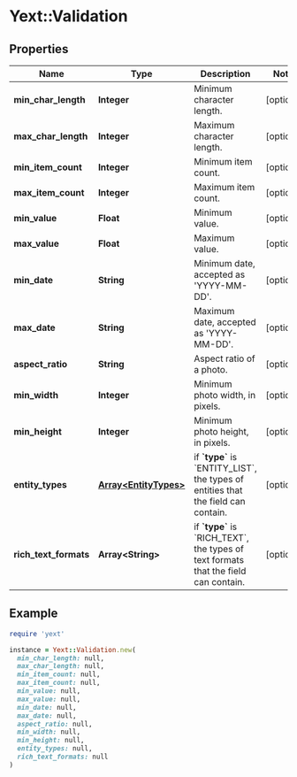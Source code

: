 # Yext::Validation

## Properties

| Name | Type | Description | Notes |
| ---- | ---- | ----------- | ----- |
| **min_char_length** | **Integer** | Minimum character length. | [optional] |
| **max_char_length** | **Integer** | Maximum character length. | [optional] |
| **min_item_count** | **Integer** | Minimum item count. | [optional] |
| **max_item_count** | **Integer** | Maximum item count. | [optional] |
| **min_value** | **Float** | Minimum value. | [optional] |
| **max_value** | **Float** | Maximum value. | [optional] |
| **min_date** | **String** | Minimum date, accepted as &#39;YYYY-MM-DD&#39;. | [optional] |
| **max_date** | **String** | Maximum date, accepted as &#39;YYYY-MM-DD&#39;. | [optional] |
| **aspect_ratio** | **String** | Aspect ratio of a photo. | [optional] |
| **min_width** | **Integer** | Minimum photo width, in pixels. | [optional] |
| **min_height** | **Integer** | Minimum photo height, in pixels. | [optional] |
| **entity_types** | [**Array&lt;EntityTypes&gt;**](EntityTypes.md) | if **&#x60;type&#x60;** is &#x60;ENTITY_LIST&#x60;, the types of entities that the field can contain. | [optional] |
| **rich_text_formats** | **Array&lt;String&gt;** | if **&#x60;type&#x60;** is &#x60;RICH_TEXT&#x60;, the types of text formats that the field can contain. | [optional] |

## Example

```ruby
require 'yext'

instance = Yext::Validation.new(
  min_char_length: null,
  max_char_length: null,
  min_item_count: null,
  max_item_count: null,
  min_value: null,
  max_value: null,
  min_date: null,
  max_date: null,
  aspect_ratio: null,
  min_width: null,
  min_height: null,
  entity_types: null,
  rich_text_formats: null
)
```

